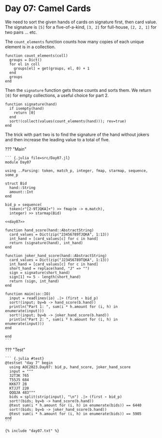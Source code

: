 # Day 07: Camel Cards
We need to sort the given hands of cards on signature first, then card value. The signature is `[5]` for a five-of-a-kind, `[3, 2]` for full-house, `[2, 2, 1]` for two pairs ... etc.

The `count_elements` function counts how many copies of each unique element is in a collection.

``` {.julia #day07}
function count_elements(coll)
  groups = Dict()
  for el in coll
    groups[el] = get(groups, el, 0) + 1
  end
  groups
end
```

Then the `signature` function gets those counts and sorts them. We return `[0]` for empty collections, a useful choice for part 2.

``` {.julia #day07}
function signature(hand)
  if isempty(hand)
    return [0]
  end
  sort!(collect(values(count_elements(hand))); rev=true)
end
```

The trick with part two is to find the signature of the hand without jokers and then increase the leading value to a total of five.

??? "Main"

    ``` {.julia file=src/Day07.jl}
    module Day07

    using ..Parsing: token, match_p, integer, fmap, starmap, sequence, some_p

    struct Bid
      hand::String
      amount::Int
    end

    bid_p = sequence(
      token(r"[2-9TJQKA]+") >> fmap(m -> m.match),
      integer) >> starmap(Bid)

    <<day07>>

    function hand_score(hand::AbstractString)
      card_values = Dict(zip("23456789TJQKA", 1:13))
      int_hand = [card_values[c] for c in hand]
      return (signature(hand), int_hand)
    end

    function joker_hand_score(hand::AbstractString)
      card_values = Dict(zip("J23456789TQKA", 1:13))
      int_hand = [card_values[c] for c in hand]
      short_hand = replace(hand, "J" => "")
      sign = signature(short_hand)
      sign[1] += 5 - length(short_hand)
      return (sign, int_hand)
    end

    function main(io::IO)
      input = readlines(io) .|> (first ∘ bid_p)
      sort!(input; by=b -> hand_score(b.hand))
      println("Part 1: ", sum(i * h.amount for (i, h) in enumerate(input)))
      sort!(input; by=b -> joker_hand_score(b.hand))
      println("Part 2: ", sum(i * h.amount for (i, h) in enumerate(input)))
    end

    end
    ```

??? "Test"

    ``` {.julia #test}
    @testset "day 7" begin
      using AOC2023.Day07: bid_p, hand_score, joker_hand_score
      input = """
      32T3K 765
      T55J5 684
      KK677 28
      KTJJT 220
      QQQJA 483"""
      bids = split(strip(input), "\n") .|> (first ∘ bid_p)
      sort!(bids; by=b -> hand_score(b.hand))
      @test sum(i * h.amount for (i, h) in enumerate(bids)) == 6440
      sort!(bids; by=b -> joker_hand_score(b.hand))
      @test sum(i * h.amount for (i, h) in enumerate(bids)) == 5905
    end
    ```

```
{% include "day07.txt" %}
```
